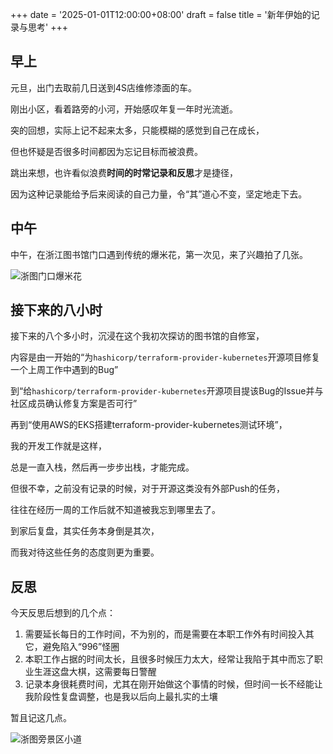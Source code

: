+++
date = '2025-01-01T12:00:00+08:00'
draft = false
title = '新年伊始的记录与思考'
+++
## 早上

元旦，出门去取前几日送到4S店维修漆面的车。

刚出小区，看着路旁的小河，开始感叹年复一年时光流逝。

突的回想，实际上记不起来太多，只能模糊的感觉到自己在成长，

但也怀疑是否很多时间都因为忘记目标而被浪费。

跳出来想，也许看似浪费**时间的时常记录和反思**才是捷径，

因为这种记录能给予后来阅读的自己力量，令“其”道心不变，坚定地走下去。

## 中午

中午，在浙江图书馆门口遇到传统的爆米花，第一次见，来了兴趣拍了几张。

![浙图门口爆米花](https://res.cloudinary.com/dbsadrsxp/image/upload/v1735748510/2025-01-01-浙图门口爆米花_j3rlth.jpg)

## 接下来的八小时

接下来的八个多小时，沉浸在这个我初次探访的图书馆的自修室，

内容是由一开始的“为`hashicorp/terraform-provider-kubernetes`开源项目修复一个上周工作中遇到的Bug”

到“给`hashicorp/terraform-provider-kubernetes`开源项目提该Bug的Issue并与社区成员确认修复方案是否可行”

再到“使用AWS的EKS搭建terraform-provider-kubernetes测试环境”，

我的开发工作就是这样，

总是一直入栈，然后再一步步出栈，才能完成。

但很不幸，之前没有记录的时候，对于开源这类没有外部Push的任务，

往往在经历一周的工作后就不知道被我忘到哪里去了。

到家后复盘，其实任务本身倒是其次，

而我对待这些任务的态度则更为重要。

## 反思

今天反思后想到的几个点：

1. 需要延长每日的工作时间，不为别的，而是需要在本职工作外有时间投入其它，避免陷入“996”怪圈
2. 本职工作占据的时间太长，且很多时候压力太大，经常让我陷于其中而忘了职业生涯这盘大棋，这需要每日警醒
3. 记录本身很耗费时间，尤其在刚开始做这个事情的时候，但时间一长不经能让我阶段性复盘调整，也是我以后向上最扎实的土壤

暂且记这几点。

![浙图旁景区小道](https://res.cloudinary.com/dbsadrsxp/image/upload/v1735748789/2025-01-01-浙图旁景区小道_p6xn9v.jpg)
